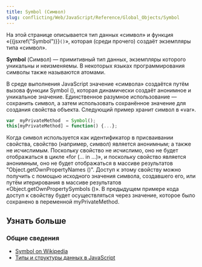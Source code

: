 ```yaml
---
title: Symbol (Символ)
slug: conflicting/Web/JavaScript/Reference/Global_Objects/Symbol
---
```


На этой странице описывается тип данных «символ» и функция «{{jsxref("Symbol")}}`()`», которая (среди прочего) создаёт экземпляры типа «символ».

**Symbol** (Символ) — примитивный тип данных, экземпляры которого уникальны и неизменяемы. В некоторых языках программирования символы также называются атомами.

В среде выполнения JavaScript значение «символа» создаётся путём вызова функции Symbol (), которая динамически создаёт анонимное и уникальное значение. Единственное разумное использование — сохранить символ, а затем использовать сохранённое значение для создания свойства объекта. Следующий пример хранит символ в «var».

```js
var  myPrivateMethod  = Symbol();
this[myPrivateMethod] = function() {...};
```

Когда символ используется как идентификатор в присваивании свойства, свойство (например, символ) является анонимным; а также не исчислимым. Поскольку свойство не исчислимо, оно не будет отображаться в цикле «for (... in ...)», и поскольку свойство является анонимным, оно не будет отображаться в массиве результатов "Object.getOwnPropertyNames ()". Доступ к этому свойству можно получить с помощью исходного значения символа, создавшего его, или путём итерирования в массиве результатов «Object.getOwnPropertySymbols ()». В предыдущем примере кода доступ к свойству будет осуществляться через значение, которое было сохранено в переменной myPrivateMethod.

## Узнать больше

### Общие сведения

- [Symbol on Wikipedia](http://en.wikipedia.org/wiki/Symbol_%28programming%29)
- [Типы и структуры данных в JavaScript](/ru/docs/Web/JavaScript/Data_structures)
